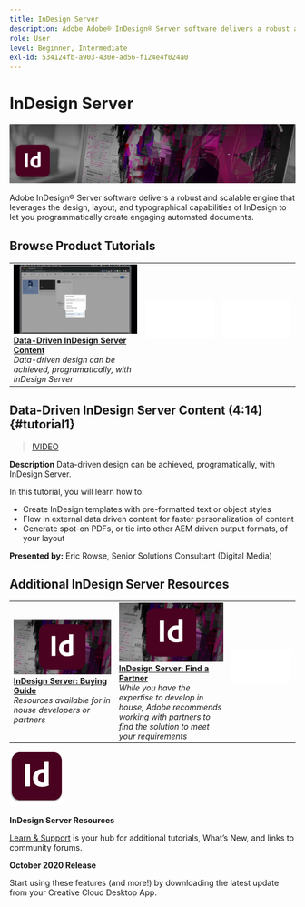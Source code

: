 ```yaml
---
title: InDesign Server
description: Adobe Adobe® InDesign® Server software delivers a robust and scalable engine that leverages the design, layout, and typographical capabilities of InDesign to let you programmatically create engaging automated documents
role: User
level: Beginner, Intermediate
exl-id: 534124fb-a903-430e-ad56-f124e4f024a0
---
```

# InDesign Server

![Tutorial Hero Image](../assets/InDesignServer.jpg)

Adobe InDesign® Server software delivers a robust and scalable engine that leverages the design, layout, and typographical capabilities of InDesign to let you programmatically create engaging automated documents.

## Browse Product Tutorials

<table style="table-layout:fixed">
<tr>
 <td>
   <a href="indesignserver.md#tutorial1">
      <img alt="Data-Driven InDesign Server Content" src="../assets/dataDriven-InDesign-Server-Content.jpg" />
   </a>
    <div>
   <a href="indesignserver.md#tutorial1"><strong>Data-Driven InDesign Server Content</strong></a>
    </div>
    <em>Data-driven design can be achieved, programatically, with InDesign Server</em>
    <br>
  </td>
  <td>
    <img alt="Spacer" src="../assets/Whitespacer.png" />
    <div>
    <br>
  </td>
  <td>
    <img alt="Spacer" src="../assets/Whitespacer.png" />
    <div>
    <br>
  </td>
</tr>
</table>

## Data-Driven InDesign Server Content (4:14) {#tutorial1}

>[!VIDEO](https://video.tv.adobe.com/v/326901?hidetitle=true)

**Description**
Data-driven design can be achieved, programatically, with InDesign Server. 

In this tutorial, you will learn how to:
* Create InDesign templates with pre-formatted text or object styles
* Flow in external data driven content for faster personalization of content
* Generate spot-on PDFs, or tie into other AEM driven output formats, of your layout

**Presented by:**
Eric Rowse, Senior Solutions Consultant (Digital Media)

## Additional InDesign Server Resources

<table>
<tr>
 <td>
   <a href="https://www.adobe.com/products/indesignserver/buying-guide.html">
      <img alt="InDesign Server: Buying Guide" src="../assets/IDS_Thumbnail.jpg" />
   </a>
    <div>
   <a href="https://www.adobe.com/products/indesignserver/buying-guide.html"><strong>InDesign Server: Buying Guide</strong></a>
    </div>
    <em>Resources available for in house developers or partners</em>
    <br>
  </td>
  <td>
   <a href="https://www.adobe.com/products/indesignserver/partner.html">
      <img alt="InDesign Server: Find a Partner" src="../assets/IDS_Thumbnail.jpg" />
   </a>
    <div>
   <a href="https://www.adobe.com/products/indesignserver/partner.html"><strong>InDesign Server: Find a Partner</strong></a>
    </div>
    <em>While you have the expertise to develop in house, Adobe recommends working with partners to find the solution to meet your requirements</em>
    <br>
  </td>
  <td>
    <img alt="Spacer" src="../assets/Whitespacer.png" />
    <div>
    <br>
  </td>
</tr>
</table>

![InDesign Server Logo](../assets/id_server_appicon_96.png)

**InDesign Server Resources**

[Learn & Support](https://www.adobe.com/products/indesignserver.html) is your hub for additional tutorials, What’s New, and links to community forums.

**October 2020 Release**

Start using these features (and more!) by downloading the latest update from your Creative Cloud Desktop App.
